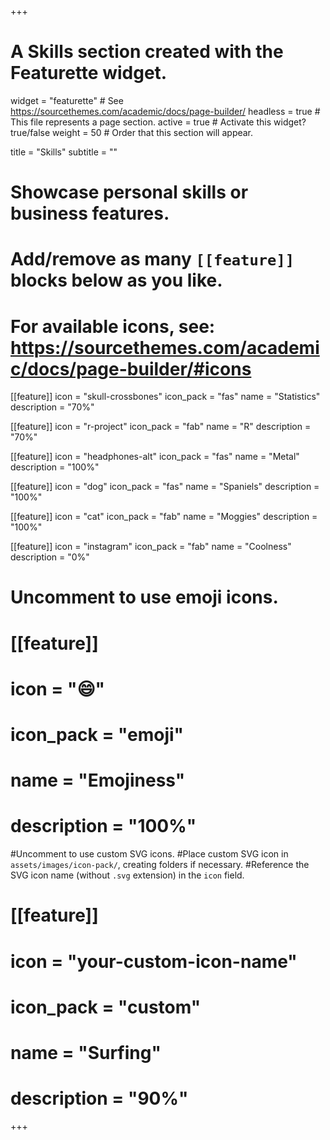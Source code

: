 +++
# A Skills section created with the Featurette widget.
widget = "featurette"  # See https://sourcethemes.com/academic/docs/page-builder/
headless = true  # This file represents a page section.
active = true  # Activate this widget? true/false
weight = 50  # Order that this section will appear.

title = "Skills"
subtitle = ""

# Showcase personal skills or business features.
# 
# Add/remove as many `[[feature]]` blocks below as you like.
# 
# For available icons, see: https://sourcethemes.com/academic/docs/page-builder/#icons

[[feature]]
  icon = "skull-crossbones"
  icon_pack = "fas"
  name = "Statistics"
  description = "70%"  
  
[[feature]]
  icon = "r-project"
  icon_pack = "fab"
  name = "R"
  description = "70%"
  
[[feature]]
  icon = "headphones-alt"
  icon_pack = "fas"
  name = "Metal"
  description = "100%"
  
[[feature]]
  icon = "dog"
  icon_pack = "fas"
  name = "Spaniels"
  description = "100%"
  
[[feature]]
  icon = "cat"
  icon_pack = "fab"
  name = "Moggies"
  description = "100%"
  
[[feature]]
  icon = "instagram"
  icon_pack = "fab"
  name = "Coolness"
  description = "0%"

# Uncomment to use emoji icons.
# [[feature]]
#  icon = ":smile:"
#  icon_pack = "emoji"
#  name = "Emojiness"
#  description = "100%"  

#Uncomment to use custom SVG icons.
#Place custom SVG icon in `assets/images/icon-pack/`, creating folders if necessary.
#Reference the SVG icon name (without `.svg` extension) in the `icon` field.
# [[feature]]
#  icon = "your-custom-icon-name"
#  icon_pack = "custom"
#  name = "Surfing"
#  description = "90%"

+++
